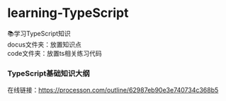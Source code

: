 # learning-TypeScript
📚学习TypeScript知识  
docus文件夹：放置知识点   
code文件夹：放置ts相关练习代码  
### TypeScript基础知识大纲
  在线链接：https://processon.com/outline/62987eb90e3e740734c368b5
